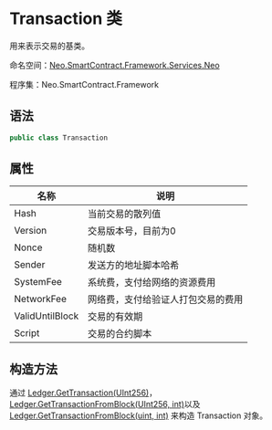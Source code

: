 # Transaction 类

用来表示交易的基类。

命名空间：[Neo.SmartContract.Framework.Services.Neo](../neo.md)

程序集：Neo.SmartContract.Framework

## 语法

```c#
public class Transaction
```

## 属性

| 名称                          | 说明           |
| --------------------------- | ------------ |
| Hash | 当前交易的散列值 |
| Version | 交易版本号，目前为0    |
| Nonce | 随机数 |
| Sender | 发送方的地址脚本哈希    |
| SystemFee| 系统费，支付给网络的资源费用 |
| NetworkFee | 网络费，支付给验证人打包交易的费用    |
| ValidUntilBlock | 交易的有效期 |
| Script | 交易的合约脚本    |

## 构造方法

通过 [Ledger.GetTransaction(UInt256)](Ledger/GetTransaction.md)，[Ledger.GetTransactionFromBlock(UInt256, int)](Ledger/GetTransactionFromBlock.md)以及[Ledger.GetTransactionFromBlock(uint, int)](Ledger/GetTransactionFromBlock2.md) 来构造 Transaction 对象。

